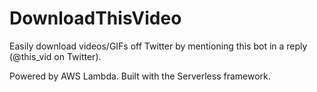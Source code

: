 # DownloadThisVideo
Easily download videos/GIFs off Twitter by mentioning this bot in a reply (@this_vid on Twitter).

Powered by AWS Lambda. Built with the Serverless framework.
